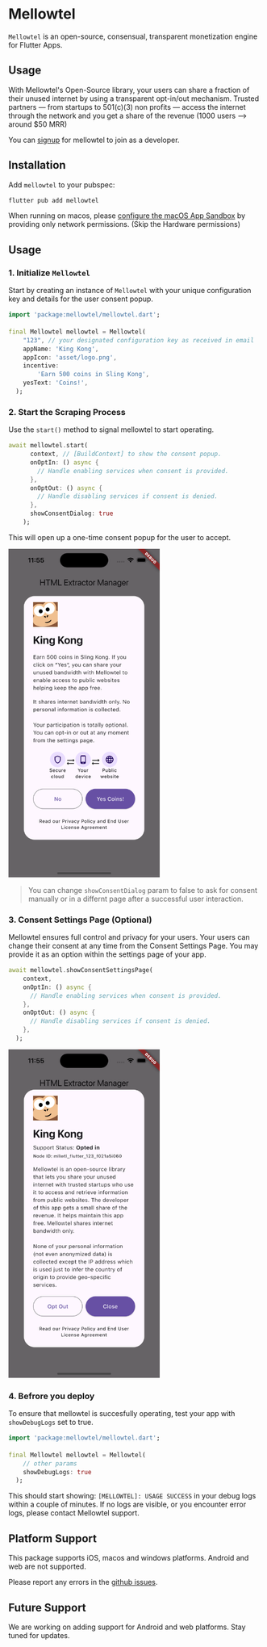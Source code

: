 # Mellowtel

`Mellowtel` is an open-source, consensual, transparent monetization engine for Flutter Apps.

## Usage

With Mellowtel's Open-Source library, your users can share a fraction of their unused internet by using a transparent opt-in/out mechanism. Trusted partners — from startups to 501(c)(3) non profits — access the internet through the network and you get a share of the revenue (1000 users —> around $50 MRR)

You can [signup](https://www.mellowtel.dev/flutter/) for mellowtel to join as a developer.

## Installation

Add `mellowtel` to your pubspec:

```bash
flutter pub add mellowtel
```

When running on macos, please [configure the macOS App Sandbox](https://inappwebview.dev/docs/intro#setup-macos) by providing only network permissions. (Skip the Hardware permissions)

## Usage

### 1. Initialize `Mellowtel`

Start by creating an instance of `Mellowtel` with your unique configuration key and details for the user consent popup. 

```dart
import 'package:mellowtel/mellowtel.dart';

final Mellowtel mellowtel = Mellowtel(
    "123", // your designated configuration key as received in email
    appName: 'King Kong',
    appIcon: 'asset/logo.png',
    incentive:
        'Earn 500 coins in Sling Kong',
    yesText: 'Coins!',
  );
```

### 2. Start the Scraping Process

Use the `start()` method to signal mellowtel to start operating.

```dart
await mellowtel.start(
      context, // [BuildContext] to show the consent popup.
      onOptIn: () async {
        // Handle enabling services when consent is provided.
      }, 
      onOptOut: () async {
        // Handle disabling services if consent is denied.
      },
      showConsentDialog: true
    );
```

This will open up a one-time consent popup for the user to accept.

<img src = 'https://raw.githubusercontent.com/mellowtel-inc/mellowtel-flutter/main/assets/consent-popup.png' width = 300px></img>

> You can change `showConsentDialog` param to false to ask for consent manually or in a differnt page after a successful user interaction.

### 3. Consent Settings Page (Optional)

Mellowtel ensures full control and privacy for your users. Your users can change their consent at any time from the Consent Settings Page. You may provide it as an option within the settings page of your app.

```dart
await mellowtel.showConsentSettingsPage(
    context,
    onOptIn: () async {
      // Handle enabling services when consent is provided.
    }, 
    onOptOut: () async {
      // Handle disabling services if consent is denied.
    },
  );
```

<img src = 'https://raw.githubusercontent.com/mellowtel-inc/mellowtel-flutter/main/assets/settings-popup.png' width = 300px></img>




### 4. Befrore you deploy 

To ensure that mellowtel is succesfully operating, test your app with `showDebugLogs` set to true.


```dart
import 'package:mellowtel/mellowtel.dart';

final Mellowtel mellowtel = Mellowtel(
    // other params
    showDebugLogs: true
  );
```

This should start showing: `[MELLOWTEL]: USAGE SUCCESS` in your debug logs within a couple of minutes. If no logs are visible, or you encounter error logs, please contact Mellowtel support.

## Platform Support

This package supports iOS, macos and windows platforms. Android and web are not supported.

Please report any errors in the [github issues](https://github.com/mellowtel-inc/mellowtel-flutter/issues).

## Future Support

We are working on adding support for Android and web platforms. Stay tuned for updates.